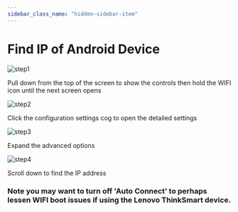 ```yaml
---
sidebar_class_name: "hidden-sidebar-item"
---
```


# Find IP of Android Device

![step1](https://github.com/dinki/View-Assist/assets/2521542/1be2ba52-2cab-4eb8-b707-d0ed0a238fdd)

Pull down from the top of the screen to show the controls then hold the WIFI icon until the next screen opens

![step2](https://github.com/dinki/View-Assist/assets/2521542/6cd4abdd-dd28-4e59-b110-4c5ce5862f9c)

Click the configuration settings cog to open the detailed settings

![step3](https://github.com/dinki/View-Assist/assets/2521542/7e94afd4-47b4-4905-812e-04ddf7a80c2e)

Expand the advanced options

![step4](https://github.com/dinki/View-Assist/assets/2521542/1db7520d-7b7e-4c60-8f45-dc248c7aba97)

Scroll down to find the IP address

### Note you may want to turn off 'Auto Connect' to perhaps lessen WIFI boot issues if using the Lenovo ThinkSmart device.
